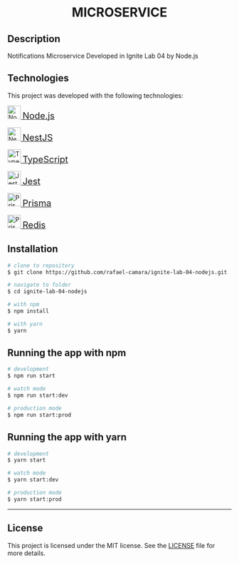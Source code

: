 <H1 align="center">MICROSERVICE</H1>

## Description

Notifications Microservice Developed in Ignite Lab 04 by Node.js

## Technologies

This project was developed with the following technologies:

<p>
  <a href="https://nodejs.org/en/">
    <img src="https://www.vectorlogo.zone/logos/nodejs/nodejs-icon.svg" width="30" alt="NodeJS Logo" />
    <span style="font-size: 20px;">Node.js</span>
  </a>
</p>
<p>
  <a href="http://nestjs.com/">
    <img
      src="https://nestjs.com/img/logo-small.svg"
      width="30"
      alt="Nest Logo"
    />
    <span style="font-size: 20px;">NestJS</span>
  </a>
</p>
<p>
  <a href="https://www.typescriptlang.org/">
    <img src="https://www.vectorlogo.zone/logos/typescriptlang/typescriptlang-icon.svg" width="30" alt="TypeScript">
    <span style="font-size: 20px;">TypeScript</span>
  </a>
</p>
<p>
  <a href="https://jestjs.io/">
    <img src="https://www.vectorlogo.zone/logos/jestjsio/jestjsio-icon.svg" width="30" alt="Jest">
    <span style="font-size: 20px;">Jest</span>
  </a>
</p>
<p>
  <a href="https://www.prisma.io/">
    <img src="https://vectorwiki.com/images/SIGDY__prisma.svg" width="30" alt="Prisma">
    <span style="font-size: 20px;">Prisma</span>
  </a>
</p>
<p>
  <a href="https://www.prisma.io/">
    <img src="https://www.vectorlogo.zone/logos/redis/redis-icon.svg" width="30" alt="Prisma">
    <span style="font-size: 20px;">Redis</span>
  </a>
</p>

## Installation

```bash
# clone to repository
$ git clone https://github.com/rafael-camara/ignite-lab-04-nodejs.git

# navigate to folder
$ cd ignite-lab-04-nodejs

# with npm
$ npm install

# with yarn
$ yarn
```

## Running the app with npm

```bash
# development
$ npm run start

# watch mode
$ npm run start:dev

# production mode
$ npm run start:prod
```

## Running the app with yarn

```bash
# development
$ yarn start

# watch mode
$ yarn start:dev

# production mode
$ yarn start:prod
```

---

## License

This project is licensed under the MIT license. See the [LICENSE](LICENSE) file for more details.

